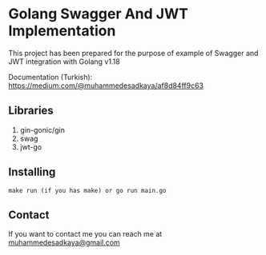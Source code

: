 # Golang Swagger And JWT Implementation

This project has been prepared for the purpose of example of Swagger and JWT integration with Golang v1.18

Documentation (Turkish): https://medium.com/@muhammedesadkaya/af8d84ff9c63

## Libraries

1. gin-gonic/gin
2. swag
3. jwt-go

## Installing

```
make run (if you has make) or go run main.go
```

## Contact

If you want to contact me you can reach me at <muhammedesadkaya@gmail.com>